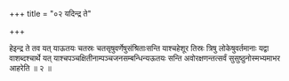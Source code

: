 +++
title = "०२ यदिन्द्र ते"

+++

हेइन्द्र ते तव यत् याऊतयः चतस्रः चतसृषुवर्णेषुसंश्रिताःसन्ति याश्चहेशूर तिस्रः त्रिषु लोकेषुवर्तमानाः यद्वा वाशब्दश्चार्थे यत् याश्चपञ्चक्षितीनाम्पञ्चजनसम्बन्धिन्यऊतयः सन्ति अवोरक्षणन्तत्सर्वं सुसुष्ठुनोस्मभ्यमाभर आहरेति ॥ २ ॥
